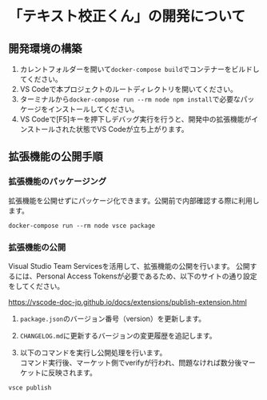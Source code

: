 # 「テキスト校正くん」の開発について

## 開発環境の構築

1. カレントフォルダーを開いて`docker-compose build`でコンテナーをビルドしてください。
2. VS Codeで本プロジェクトのルートディレクトリを開いてください。
2. ターミナルから`docker-compose run --rm node npm install`で必要なパッケージをインストールしてください。
3. VS Codeで[F5]キーを押下しデバッグ実行を行うと、開発中の拡張機能がインストールされた状態でVS Codeが立ち上がります。

## 拡張機能の公開手順
### 拡張機能のパッケージング

拡張機能を公開せずにパッケージ化できます。公開前で内部確認する際に利用します。

```shell
docker-compose run --rm node vsce package
````

### 拡張機能の公開

Visual Studio Team Servicesを活用して、拡張機能の公開を行います。
公開するには、Personal Access Tokensが必要であるため、以下のサイトの通り設定をしてください。

https://vscode-doc-jp.github.io/docs/extensions/publish-extension.html

1. `package.json`のバージョン番号（version）を更新します。

2. `CHANGELOG.md`に更新するバージョンの変更履歴を追記します。

3. 以下のコマンドを実行し公開処理を行います。  
  コマンド実行後、マーケット側でverifyが行われ、問題なければ数分後マーケットに反映されます。
  ```shell
  vsce publish
  ```
